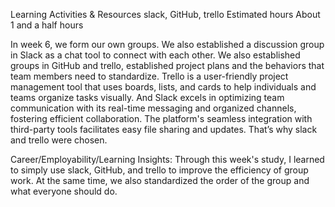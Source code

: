 Learning Activities & Resources slack, GitHub, trello
Estimated hours About 1 and a half hours

In week 6, we form our own groups. We also established a discussion group in Slack as a chat tool to connect with each other. We also established groups in GitHub and trello, established project plans and the behaviors that team members need to standardize. Trello is a user-friendly project management tool that uses boards, lists, and cards to help individuals and teams organize tasks visually. And Slack excels in optimizing team communication with its real-time messaging and organized channels, fostering efficient collaboration. The platform's seamless integration with third-party tools facilitates easy file sharing and updates. That’s why slack and trello were chosen.

Career/Employability/Learning Insights: Through this week's study, I learned to simply use slack, GitHub, and trello to improve the efficiency of group work. At the same time, we also standardized the order of the group and what everyone should do.
